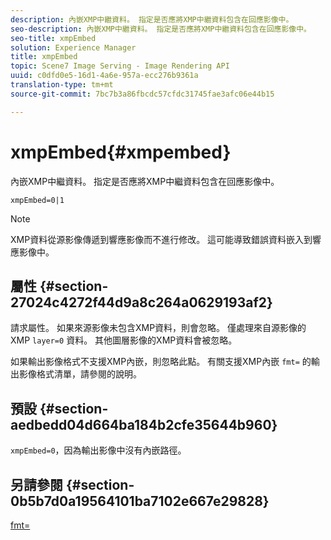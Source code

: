 ```yaml
---
description: 內嵌XMP中繼資料。 指定是否應將XMP中繼資料包含在回應影像中。
seo-description: 內嵌XMP中繼資料。 指定是否應將XMP中繼資料包含在回應影像中。
seo-title: xmpEmbed
solution: Experience Manager
title: xmpEmbed
topic: Scene7 Image Serving - Image Rendering API
uuid: c0dfd0e5-16d1-4a6e-957a-ecc276b9361a
translation-type: tm+mt
source-git-commit: 7bc7b3a86fbcdc57cfdc31745fae3afc06e44b15

---
```



# xmpEmbed{#xmpembed}

內嵌XMP中繼資料。 指定是否應將XMP中繼資料包含在回應影像中。

`xmpEmbed=0|1`

>[!NOTE]
>
>XMP資料從源影像傳遞到響應影像而不進行修改。 這可能導致錯誤資料嵌入到響應影像中。

## 屬性 {#section-27024c4272f44d9a8c264a0629193af2}

請求屬性。 如果來源影像未包含XMP資料，則會忽略。 僅處理來自源影像的XMP `layer=0` 資料。 其他圖層影像的XMP資料會被忽略。

如果輸出影像格式不支援XMP內嵌，則忽略此點。 有關支援XMP內嵌 `fmt=` 的輸出影像格式清單，請參閱的說明。

## 預設 {#section-aedbedd04d664ba184b2cfe35644b960}

`xmpEmbed=0`，因為輸出影像中沒有內嵌路徑。

## 另請參閱 {#section-0b5b7d0a19564101ba7102e667e29828}

[fmt=](../../../../../is-api/http-ref/image-serving-api-ref/c-http-protocol-reference/c-command-reference/r-is-http-fmt.md#reference-cdf10043423b45ba9fe15157fb3ae37a)
